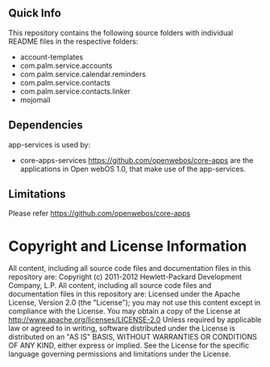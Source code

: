 ## Quick Info
This repository contains the following source folders with individual README files in the respective folders:
* account-templates
* com.palm.service.accounts
* com.palm.service.calendar.reminders
* com.palm.service.contacts
* com.palm.service.contacts.linker
* mojomail 

## Dependencies

app-services is used by:

* core-apps-services https://github.com/openwebos/core-apps are the applications in Open webOS 1.0, that make use of the app-services.

## Limitations

Please refer https://github.com/openwebos/core-apps

# Copyright and License Information

All content, including all source code files and documentation files in this repository are:
Copyright (c) 2011-2012 Hewlett-Packard Development Company, L.P.
All content, including all source code files and documentation files in this repository are: Licensed under the Apache License, Version 2.0 (the "License"); you may not use this content except in compliance with the License. You may obtain a copy of the License at
http://www.apache.org/licenses/LICENSE-2.0
Unless required by applicable law or agreed to in writing, software distributed under the License is distributed on an "AS IS" BASIS, WITHOUT WARRANTIES OR CONDITIONS OF ANY KIND, either express or implied. See the License for the specific language governing permissions and limitations under the License.

